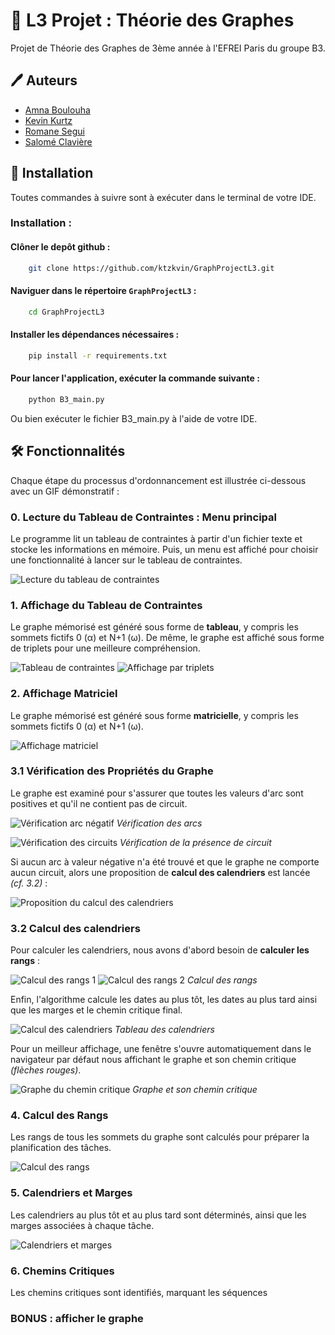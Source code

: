 
# 🧮 L3 Projet : Théorie des Graphes

Projet de Théorie des Graphes de 3ème année à l'EFREI Paris du groupe B3.


## 🖊️ Auteurs 

- [Amna Boulouha](https://github.com/blhmna)
- [Kevin Kurtz](https://github.com/ktzkvin)
- [Romane Segui](https://github.com/Airseg)
- [Salomé Clavière](https://github.com/salobinks)
	

## 💾 Installation 

Toutes commandes à suivre sont à exécuter dans le terminal de votre IDE.

### Installation :
#### Clôner le depôt github :
```bash
    git clone https://github.com/ktzkvin/GraphProjectL3.git
```

#### Naviguer dans le répertoire `GraphProjectL3` :
```bash
    cd GraphProjectL3
```

#### Installer les dépendances nécessaires :
```bash
    pip install -r requirements.txt
```

#### Pour lancer l'application, exécuter la commande suivante :
```bash
    python B3_main.py
```

Ou bien exécuter le fichier B3_main.py à l'aide de votre IDE.
## 🛠️ Fonctionnalités

Chaque étape du processus d'ordonnancement est illustrée ci-dessous avec un GIF démonstratif :

### 0. Lecture du Tableau de Contraintes : Menu principal
Le programme lit un tableau de contraintes à partir d'un fichier texte et stocke les informations en mémoire. Puis, un menu est affiché pour choisir une fonctionnalité à lancer sur le tableau de contraintes.

![Lecture du tableau de contraintes](https://cdn.discordapp.com/attachments/1222083642206060687/1229878743158489158/sequence_1.gif?ex=663148d6&is=661ed3d6&hm=e4135b787fb987a96f9e82b9ff23af729719b1f6d279df1ad27382bb1a3b2893&)

### 1. Affichage du Tableau de Contraintes
Le graphe mémorisé est généré sous forme de **tableau**, y compris les sommets fictifs 0 (α) et N+1 (ω).
De même, le graphe est affiché sous forme de triplets pour une meilleure compréhension.

![Tableau de contraintes](https://cdn.discordapp.com/attachments/1222083642206060687/1229881122352140338/Screenshot_1_1.png?ex=66314b0d&is=661ed60d&hm=49c0593b03a90ebd4d06c194372392a9207eedfebae8cce2d071c140221bf430&)
![Affichage par triplets](https://cdn.discordapp.com/attachments/1222083642206060687/1229881589522104400/Screenshot_2_1.png?ex=66314b7d&is=661ed67d&hm=b4801b4b0d9b88c26b05529f5c77b3627831df76d1048977efde03078b913d18&)

### 2. Affichage Matriciel
Le graphe mémorisé est généré sous forme **matricielle**, y compris les sommets fictifs 0 (α) et N+1 (ω).

![Affichage matriciel](https://cdn.discordapp.com/attachments/1222083642206060687/1229883670949662750/Screenshot_3.png?ex=66314d6d&is=661ed86d&hm=1955062260d09e6bd5ca3289814b1c8391fec56691d04f9b5f8ed68f1487c1d5&)

### 3.1 Vérification des Propriétés du Graphe
Le graphe est examiné pour s'assurer que toutes les valeurs d'arc sont positives et qu'il ne contient pas de circuit.

![Vérification arc négatif](https://cdn.discordapp.com/attachments/1222083642206060687/1229887060698071191/Screenshot_7.png?ex=66315095&is=661edb95&hm=106a00905844223bc3cf088b13b26b42f28ca35e998b45e748a069faf18714fe&)
_Vérification des arcs_


![Vérification des circuits](https://cdn.discordapp.com/attachments/1222083642206060687/1229884943111557230/Screenshot_5.png?ex=66314e9c&is=661ed99c&hm=7641dbe48174e401191f2ba27d8e84e5f47cb1447e0a6fafb6f9f162433c030c&)
_Vérification de la présence de circuit_


Si aucun arc à valeur négative n'a été trouvé et que le graphe ne comporte aucun circuit, alors une proposition de **calcul des calendriers** est lancée _(cf. 3.2)_ :

![Proposition du calcul des calendriers](https://cdn.discordapp.com/attachments/1222083642206060687/1229884943459418122/Screenshot_6.png?ex=66314e9c&is=661ed99c&hm=49456bdb5f476e45034870e8432cae655998f5fde0b1c3a351b741e8e9ae7d9a&)

### 3.2 Calcul des calendriers
Pour calculer les calendriers, nous avons d'abord besoin de **calculer les rangs** :

![Calcul des rangs 1](https://cdn.discordapp.com/attachments/1222083642206060687/1229890734312919162/Screenshot_10.png?ex=66315401&is=661edf01&hm=2b8cc2f161dd0ef9a3b21386d480dc52391afd00d79ddc61b86af49e5887e9fb&)
![Calcul des rangs 2](https://cdn.discordapp.com/attachments/1222083642206060687/1229890734052610048/Screenshot_11.png?ex=66315401&is=661edf01&hm=28991a866b3c8a732967a5dbbce913c09c7da71967e6307baeb3c934503da2c1&)
_Calcul des rangs_


Enfin, l'algorithme calcule les dates au plus tôt, les dates au plus tard ainsi que les marges et le chemin critique final.

![Calcul des calendriers](https://cdn.discordapp.com/attachments/1222083642206060687/1229892011062988914/Screenshot_13.png?ex=66315531&is=661ee031&hm=0ebdf7ddaa2c8ee70937e077b72d7166154963e76143e5d12c44f9aad99de785&)
_Tableau des calendriers_


Pour un meilleur affichage, une fenêtre s'ouvre automatiquement dans le navigateur par défaut nous affichant le graphe et son chemin critique _(flèches rouges)_. 

![Graphe du chemin critique](https://cdn.discordapp.com/attachments/1222083642206060687/1229892638635986944/Screenshot_14.png?ex=663155c7&is=661ee0c7&hm=98c3af530224dd93a339c093923e799d1c35e60ee6bb64244a10c115bb7de9fb&)
_Graphe et son chemin critique_


### 4. Calcul des Rangs
Les rangs de tous les sommets du graphe sont calculés pour préparer la planification des tâches.

![Calcul des rangs]()

### 5. Calendriers et Marges
Les calendriers au plus tôt et au plus tard sont déterminés, ainsi que les marges associées à chaque tâche.

![Calendriers et marges]()

### 6. Chemins Critiques
Les chemins critiques sont identifiés, marquant les séquences

### BONUS : afficher le graphe
